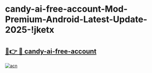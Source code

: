 # candy-ai-free-account-Mod-Premium-Android-Latest-Update-2025-!jketx

# <h2><a href="https://qj9tdx.esa.edu.pl?title=candy-ai-free-account&ref=jketx">🔗👉 🔴 candy-ai-free-account</a></h2>

[![acn](https://github.com/user-attachments/assets/0f9c940e-d8b0-45ae-aac7-cd30a18b3e1c)](https://qj9tdx.esa.edu.pl?title=candy-ai-free-account&ref=jketx)

